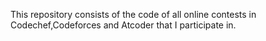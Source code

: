This repository consists of the code of all online contests in Codechef,Codeforces and Atcoder that I participate in.
